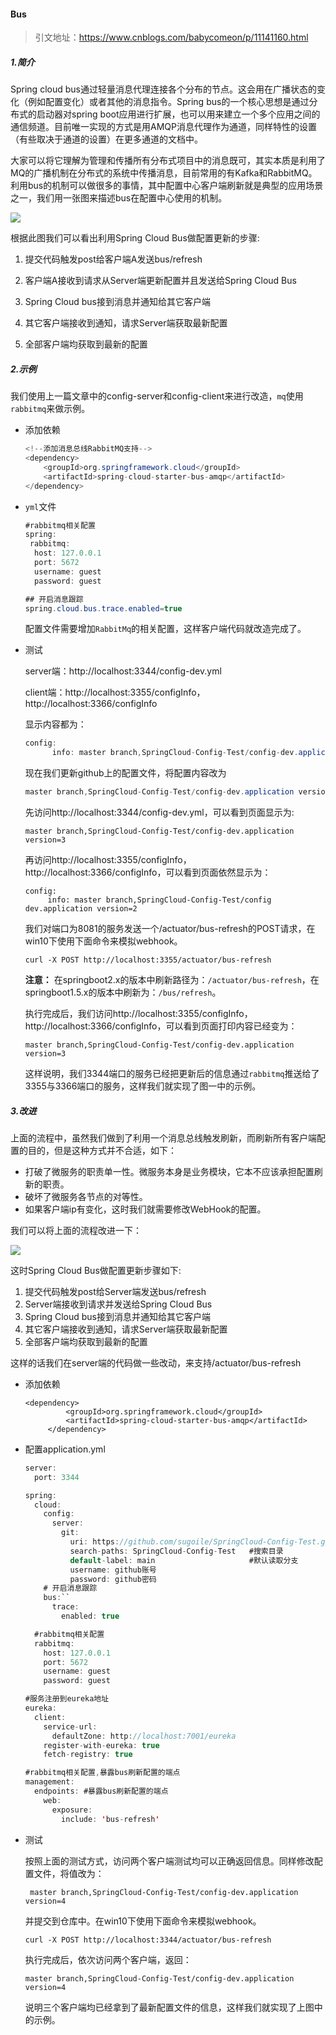 #### Bus

> 引文地址：https://www.cnblogs.com/babycomeon/p/11141160.html

##### 1.简介
Spring cloud bus通过轻量消息代理连接各个分布的节点。这会用在广播状态的变化（例如配置变化）或者其他的消息指令。Spring bus的一个核心思想是通过分布式的启动器对spring boot应用进行扩展，也可以用来建立一个多个应用之间的通信频道。目前唯一实现的方式是用AMQP消息代理作为通道，同样特性的设置（有些取决于通道的设置）在更多通道的文档中。

大家可以将它理解为管理和传播所有分布式项目中的消息既可，其实本质是利用了MQ的广播机制在分布式的系统中传播消息，目前常用的有Kafka和RabbitMQ。利用bus的机制可以做很多的事情，其中配置中心客户端刷新就是典型的应用场景之一，我们用一张图来描述bus在配置中心使用的机制。

![](https://springcloud-oss.oss-cn-shanghai.aliyuncs.com/chapter8/configbus1.jpg)

根据此图我们可以看出利用Spring Cloud Bus做配置更新的步骤:

1. 提交代码触发post给客户端A发送bus/refresh

2. 客户端A接收到请求从Server端更新配置并且发送给Spring Cloud Bus

3. Spring Cloud bus接到消息并通知给其它客户端

4. 其它客户端接收到通知，请求Server端获取最新配置

5. 全部客户端均获取到最新的配置

##### 2.示例

我们使用上一篇文章中的config-server和config-client来进行改造，`mq`使用`rabbitmq`来做示例。

+ 添加依赖

  ```java
  <!--添加消息总线RabbitMQ支持-->
  <dependency>
      <groupId>org.springframework.cloud</groupId>
      <artifactId>spring-cloud-starter-bus-amqp</artifactId>
  </dependency>
  ```

+ `yml`文件

  ```java
  #rabbitmq相关配置
  spring:
   rabbitmq:
    host: 127.0.0.1
    port: 5672
    username: guest
    password: guest
  
  ## 开启消息跟踪
  spring.cloud.bus.trace.enabled=true
  ```

  

  配置文件需要增加`RabbitMq`的相关配置，这样客户端代码就改造完成了。

+ 测试

  server端：http://localhost:3344/config-dev.yml

  client端：http://localhost:3355/configInfo，http://localhost:3366/configInfo

  显示内容都为：

  ```java
  config:
    	info: master branch,SpringCloud-Config-Test/config-dev.application version=2
  ```

  现在我们更新github上的配置文件，将配置内容改为 

  ```java
  master branch,SpringCloud-Config-Test/config-dev.application version=3
  ```

  先访问http://localhost:3344/config-dev.yml，可以看到页面显示为:

  ```
  master branch,SpringCloud-Config-Test/config-dev.application version=3
  ```

   再访问http://localhost:3355/configInfo，http://localhost:3366/configInfo，可以看到页面依然显示为：

  ```
  config:
       info: master branch,SpringCloud-Config-Test/config dev.application version=2
  ```

  我们对端口为8081的服务发送一个/actuator/bus-refresh的POST请求，在win10下使用下面命令来模拟webhook。

  ```
  curl -X POST http://localhost:3355/actuator/bus-refresh		
  ```

  **注意：** 在springboot2.x的版本中刷新路径为：`/actuator/bus-refresh`，在springboot1.5.x的版本中刷新为：`/bus/refresh`。

  执行完成后，我们访问http://localhost:3355/configInfo，http://localhost:3366/configInfo，可以看到页面打印内容已经变为：

  ```
  master branch,SpringCloud-Config-Test/config-dev.application version=3
  ```

  这样说明，我们3344端口的服务已经把更新后的信息通过`rabbitmq`推送给了3355与3366端口的服务，这样我们就实现了图一中的示例。

##### 3.改进

上面的流程中，虽然我们做到了利用一个消息总线触发刷新，而刷新所有客户端配置的目的，但是这种方式并不合适，如下：

- 打破了微服务的职责单一性。微服务本身是业务模块，它本不应该承担配置刷新的职责。
- 破坏了微服务各节点的对等性。
- 如果客户端ip有变化，这时我们就需要修改WebHook的配置。

我们可以将上面的流程改进一下：

![](https://springcloud-oss.oss-cn-shanghai.aliyuncs.com/chapter8/configbus2.jpg)

这时Spring Cloud Bus做配置更新步骤如下:

1. 提交代码触发post给Server端发送bus/refresh
2. Server端接收到请求并发送给Spring Cloud Bus
3. Spring Cloud bus接到消息并通知给其它客户端
4. 其它客户端接收到通知，请求Server端获取最新配置
5. 全部客户端均获取到最新的配置

这样的话我们在server端的代码做一些改动，来支持/actuator/bus-refresh

+ 添加依赖

  ```
  <dependency>
           <groupId>org.springframework.cloud</groupId>
           <artifactId>spring-cloud-starter-bus-amqp</artifactId>
       </dependency>
  ```

+ 配置application.yml

  ```java
  server:
    port: 3344
  
  spring:
    cloud:
      config:
        server:
          git:
            uri: https://github.com/sugoile/SpringCloud-Config-Test.git   #GitHub上面的git仓库名字
            search-paths: SpringCloud-Config-Test   #搜索目录
            default-label: main                     #默认读取分支
            username: github账号
            password: github密码
      # 开启消息跟踪
      bus:``
        trace:
          enabled: true
  
    #rabbitmq相关配置
    rabbitmq:
      host: 127.0.0.1
      port: 5672
      username: guest
      password: guest
  
  #服务注册到eureka地址
  eureka:
    client:
      service-url:
        defaultZone: http://localhost:7001/eureka
      register-with-eureka: true
      fetch-registry: true
  
  #rabbitmq相关配置,暴露bus刷新配置的端点
  management:
    endpoints: #暴露bus刷新配置的端点
      web:
        exposure:
          include: 'bus-refresh'
  
  ```

+ 测试

  按照上面的测试方式，访问两个客户端测试均可以正确返回信息。同样修改配置文件，将值改为：

  ```
   master branch,SpringCloud-Config-Test/config-dev.application version=4
  ```

  

  并提交到仓库中。在win10下使用下面命令来模拟webhook。

  ```
  curl -X POST http://localhost:3344/actuator/bus-refresh
  ```

  执行完成后，依次访问两个客户端，返回：

  ```
  master branch,SpringCloud-Config-Test/config-dev.application version=4
  ```

  说明三个客户端均已经拿到了最新配置文件的信息，这样我们就实现了上图中的示例。